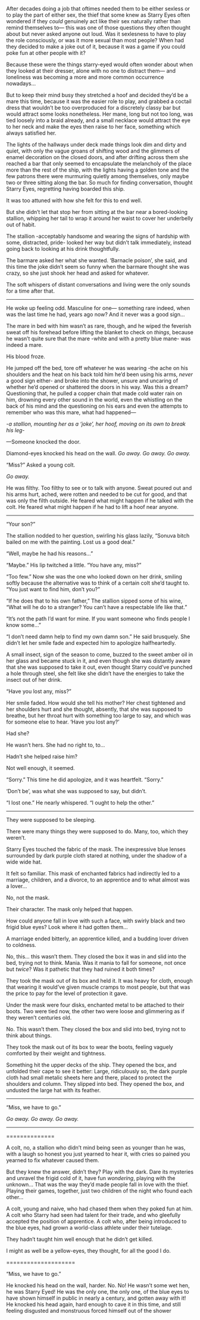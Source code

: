After decades doing a job that oftimes needed them to be either sexless or to play the part of either sex, the thief that some knew as Starry Eyes often wondered if they *could* genuinely act like their sex naturally rather than remind themselves to— this was one of those questions they often thought about but never asked anyone out loud. Was it sexlesness to have to play the role consciously, or was it more sexual than most people? When had they decided to make a joke out of it, because it was a game if you could poke fun at other people with it?

Because these were the things starry-eyed would often wonder about when they looked at their dresser, alone with no one to distract them— and loneliness was becoming a more and more common occurrence nowadays…

But to keep their mind busy they stretched a hoof and decided they’d be a mare this time, because it was the easier role to play, and grabbed a coctail dress that wouldn’t be too overproduced for a discretely classy bar but would attract some looks nonetheless. Her mane, long but not too long, was tied loosely into a braid already, and a small necklace would attract the eye to her neck and make the eyes then raise to her face, something which always satisfied her.

The lights of the hallways under deck made things look dim and dirty and quiet, with only the vague groans of shifting wood and the glimmers of enamel decoration on the closed doors, and after drifting across them she reached a bar that only seemed to encapsulate the melancholy of the place more than the rest of the ship, with the lights having a golden tone and the few patrons there were murmuring quietly among themselves, only maybe two or three sitting along the bar. So much for finding conversation, thought Starry Eyes, regretting having boarded this ship.

It was too attuned with how she felt for this to end well.

But she didn’t let that stop her from sitting at the bar near a bored-looking stallion, whipping her tail to wrap it around her waist to cover her underbelly out of habit.

The stallion -acceptably handsome and wearing the signs of hardship with some, distracted, pride- looked her way but didn’t talk immediately, instead going back to looking at his drink thoughtfully.

The barmare asked her what she wanted. ‘Barnacle poison’, she said, and this time the joke didn’t seem so funny when the barmare thought she was crazy, so she just shook her head and asked for whatever.

The soft whispers of distant conversations and living were the only sounds for a time after that.

------------------

He woke up feeling odd. Masculine for one— something rare indeed, when was the last time he had, years ago now? And it never was a good sign…

The mare in bed with him wasn’t as rare, though, and he wiped the feverish sweat off his forehead before lifting the blanket to check on *things*, because he wasn’t quite sure that the mare -white and with a pretty blue mane- was indeed a mare.

His blood froze.

He jumped off the bed, tore off whatever he was wearing -the ache on his shoulders and the heat on his back told him he’d been using his arms, *never* a good sign either- and broke into the shower, unsure and uncaring of whether he’d opened or shattered the doors in his way. Was this a dream? Questioning that, he pulled a copper chain that made cold water rain on him, drowning every other sound in the world, even the whistling on the back of his mind and the questioning on his ears and even the attempts to remember who was this mare, what had happened—

-*a stallion, mounting her as a ‘joke’, her hoof, moving on its own to break his leg*-

—Someone knocked the door.

Diamond-eyes knocked his head on the wall. *Go away. Go away. Go away.*

 “Miss?” Asked a young colt.

 *Go away.*

He was filthy. Too filthy to see or to talk with anyone. Sweat poured out and his arms hurt, ached, were rotten and needed to be cut for good, and that was only the filth outside. He feared what might happen if he talked with the colt. He feared what might happen if he had to lift a hoof near anyone.

-----------------------

 “Your son?”

The stallion nodded to her question, swirling his glass lazily, “Sonuva bitch bailed on me with the painting. Lost us a good deal.”

 “Well, maybe he had his reasons…”

 “Maybe.” His lip twitched a little. “You have any, miss?”

 “Too few.” Now she was the one who looked down on her drink, smiling softly because the alternative was to think of a certain colt she’d taught to. “You just want to find him, don’t you?”

 “If he does that to his own father,” The stallion sipped some of his wine, “What will he do to a stranger? You can’t have a respectable life like that.”

 “It’s not the path I’d want for mine. If you want someone who finds people I know some…”

 “I don’t need damn help to find my own damn son.” He said brusquely. She didn’t let her smile fade and expected him to apologize halfheartedly.
 
A small insect, sign of the season to come, buzzed to the sweet amber oil in her glass and became stuck in it, and even though she was distantly aware that she was supposed to take it out, even thought Starry could’ve punched a hole through steel, she felt like she didn’t have the energies to take the insect out of her drink.

 “Have you lost any, miss?”

Her smile faded. How would she tell his mother? Her chest tightened and her shoulders hurt and she thought, absently, that she was supposed to breathe, but her throat hurt with something too large to say, and which was for someone else to hear. ‘Have you lost any?’

Had she?

He wasn’t hers. She had no right to, to…

Hadn’t she helped raise him?

Not well enough, it seemed.

 “Sorry.” This time he did apologize, and it was heartfelt. “Sorry.”

 ‘Don’t be’, was what she was supposed to say, but didn’t.

 “I lost one.” He nearly whispered. “I ought to help the other.”


-----------------------

They were supposed to be sleeping.

There were many things they were supposed to do. Many, too, which they weren’t.

Starry Eyes touched the fabric of the mask. The inexpressive blue lenses surrounded by dark purple cloth stared at nothing, under the shadow of a wide wide hat. 

It felt so familiar. This mask of enchanted fabrics had indirectly led to a marriage, children, and a divorce, to an apprentice and to what almost was a lover…

No, not the mask.

Their character. The mask only helped that happen.

How could anyone fall in love with such a face, with swirly black and two frigid blue eyes? Look where it had gotten them…

A marriage ended bitterly, an apprentice killed, and a budding lover driven to coldness. 

No, this… this wasn’t them. They closed the box it was in and slid into the bed, trying not to think. Mania. Was it mania to fall for someone, not once but *twice*? Was it pathetic that they had ruined it both times?

They took the mask out of its box and held it. It was heavy for cloth, enough that wearing it would’ve given muscle cramps to most people, but that was the price to pay for the level of protection it gave.

Under the mask were four disks, enchanted metal to be attached to their boots. Two were tied now, the other two were loose and glimmering as if they weren’t centuries old.

No. This wasn’t them. They closed the box and slid into bed, trying not to think about things.

They took the mask out of its box to wear the boots, feeling vaguely comforted by their weight and tightness.

Something hit the upper decks of the ship. They opened the box, and unfolded their cape to see it better: Large, ridiculously so, the dark purple cloth had small metalic sheets here and there, placed to protect the shoulders and column. They slipped into bed. They opened the box, and undusted the large hat with its feather.

-------------------------
 
 “Miss, we have to go.”

*Go away. Go away. Go away.*

-------------







==============

A colt, no, a stallion who didn’t mind being seen as younger than he was, with a laugh so honest you just yearned to hear it, with cries so pained you yearned to fix whatever caused them.

But they knew the answer, didn’t they? Play with the dark. Dare its mysteries and unravel the frigid cold of it, have fun *wondering*, playing with the unknown… That was the way they’d made people fall in love with the thief. Playing their games, together, just two children of the night who found each other…

A colt, young and naive, who had chased them when they poked fun at him. A colt who Starry had seen had talent for their trade, and who gleefully accepted the position of apprentice. A colt who, after being introduced to the blue eyes, had grown a world-class athlete under their tutelage.

They hadn’t taught him well enough that he didn’t get killed.

I might as well be a yellow-eyes, they thought, for all the good I do.


====================


“Miss, we have to go.”

He knocked his head on the wall, harder. No. No! He wasn’t some wet hen, he was Starry Eyed! He was the only one, the only one, of the blue eyes to have shown himself in public in nearly a century, and gotten away with it! He knocked his head again, hard enough to cave it in this time, and still feeling disgusted and monstruous forced himself out of the shower

